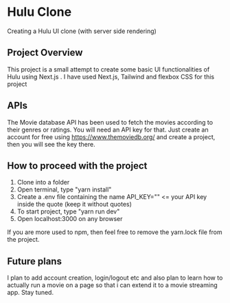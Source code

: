# Hulu Clone

Creating a Hulu UI clone (with server side rendering)

## Project Overview

This project is a small attempt to create some basic UI functionalities of Hulu using Next.js . I have used Next.js, Tailwind and flexbox CSS for this project

## APIs

The Movie database API has been used to fetch the movies according to their genres or ratings. You will need an API key for that. Just create an account for free using https://www.themoviedb.org/ and create a project, then you will see the key there.

## How to proceed with the project

1. Clone into a folder
2. Open terminal, type "yarn install"
3. Create a .env file containing the name API_KEY="" <= your API key inside the quote (keep it without quotes)
4. To start project, type "yarn run dev"
5. Open localhost:3000 on any browser

If you are more used to npm, then feel free to remove the yarn.lock file from the project.

## Future plans

I plan to add account creation, login/logout etc and also plan to learn how to actually run a movie on a page so that i can extend it to a movie streaming app. Stay tuned.
